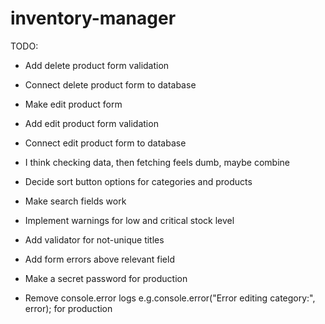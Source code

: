# inventory-manager

TODO:

- Add delete product form validation
- Connect delete product form to database

- Make edit product form
- Add edit product form validation
- Connect edit product form to database

- I think checking data, then fetching feels dumb, maybe combine

- Decide sort button options for categories and products
- Make search fields work

- Implement warnings for low and critical stock level

- Add validator for not-unique titles

- Add form errors above relevant field

- Make a secret password for production
- Remove console.error logs e.g.console.error("Error editing category:", error); for production
